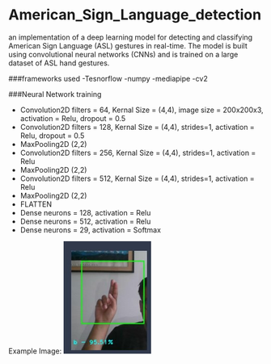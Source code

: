 # American_Sign_Language_detection
 an implementation of a deep learning model for detecting and classifying American Sign Language (ASL) gestures in real-time. The model is built using convolutional neural networks (CNNs) and is trained on a large dataset of ASL hand gestures.
 
 ###frameworks used
 -Tesnorflow
 -numpy
 -mediapipe
 -cv2
 
 ###Neural Network training
 - Convolution2D filters = 64, Kernal Size = (4,4), image size = 200x200x3, activation = Relu, dropout = 0.5
 - Convolution2D filters = 128, Kernal Size = (4,4), strides=1, activation = Relu, dropout = 0.5
 - MaxPooling2D (2,2)
 - Convolution2D filters = 256, Kernal Size = (4,4), strides=1, activation = Relu
 - MaxPooling2D (2,2)
 - Convolution2D filters = 512, Kernal Size = (4,4), strides=1, activation = Relu
 - MaxPooling2D (2,2)
 -  FLATTEN
 -  Dense neurons = 128, activation = Relu
 -  Dense neurons = 512, activation = Relu
 -  Dense neurons = 29, activation = Softmax


Example Image:
![alt text](https://github.com/shrey19702/American_Sign_Language_detection/blob/images/image1.jpg?raw=true)
